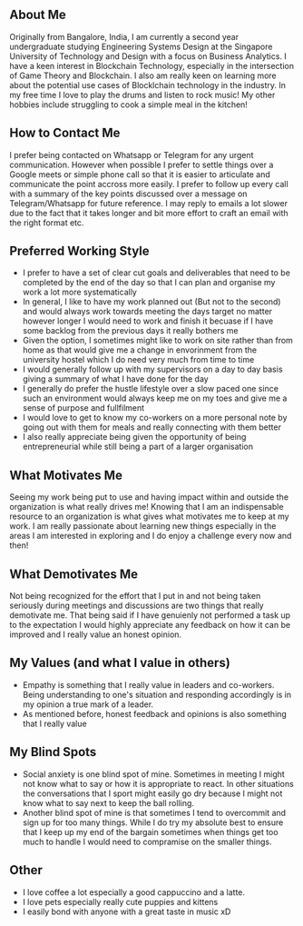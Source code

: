## About Me

Originally from Bangalore, India, I am currently a second year undergraduate studying Engineering Systems Design at the Singapore University of Technology and Design with a focus on Business Analytics. I have a keen interest in Blockchain Technology, especially in the intersection of Game Theory and Blockchain. I also am really keen on learning more about the potential use cases of Blocklchain technology in the industry. In my free time I love to play the drums and listen to rock music! My other hobbies include struggling to cook a simple meal in the kitchen!

## How to Contact Me

I prefer being contacted on Whatsapp or Telegram for any urgent communication. However when possible I prefer to settle things over a Google meets or simple phone call so that it is easier to articulate and communicate the point accross more easily. I prefer to follow up every call with a summary of the key points discussed over a message on Telegram/Whatsapp for future reference. I may reply to emails a lot slower due to the fact that it takes longer and bit more effort to craft an email with the right format etc. 

## Preferred Working Style

* I prefer to have a set of clear cut goals and deliverables that need to be completed by the end of the day so that I can plan and organise my work a lot more systematically 
* In general, I like to have my work planned out (But not to the second) and would always work towards meeting the days target no matter however longer I would need to work and finish it becuase if I have some backlog from the previous days it really bothers me 
* Given the option, I sometimes might like to work on site rather than from home as that would give me a change in envorinment from the university hostel which I do need very much from time to time 
* I would generally follow up with my supervisors on a day to day basis giving a summary of what I have done for the day
* I generally do prefer the hustle lifestyle over a slow paced one since such an environment would always keep me on my toes and give me a sense of purpose and fullfilment 
* I would love to get to know my co-workers on a more personal note by going out with them for meals and really connecting with them better
* I also really appreciate being given the opportunity of being entrepreneurial while still being a part of a larger organisation

## What Motivates Me

Seeing my work being put to use and having impact within and outside the organization is what really drives me! Knowing that I am an indispensable resource to an organization is what gives what motivates me to keep at my work. I am really passionate about learning new things especially in the areas I am interested in exploring and I do enjoy a challenge every now and then!

## What Demotivates Me

Not being recognized for the effort that I put in and not being taken seriously during meetings and discussions are two things that really demotivate me. That being said if I have genuienly not performed a task up to the expectation I would highly appreciate any feedback on how it can be improved and I really value an honest opinion. 

## My Values (and what I value in others)

* Empathy is something that I really value in leaders and co-workers. Being understanding to one's situation and responding accordingly is in my opinion a true mark of a leader.
* As mentioned before, honest feedback and opinions is also something that I really value 

## My Blind Spots

* Social anxiety is one blind spot of mine. Sometimes in meeting I might not know what to say or how it is appropriate to react. In other situations the conversations that I sport might easily go dry because I might not know what to say next to keep the ball rolling.
* Another blind spot of mine is that sometimes I tend to overcommit and sign up for too many things. While I do try my absolute best to ensure that I keep up my end of the bargain sometimes when things get too much to handle I would need to compramise on the smaller things.


## Other

* I love coffee a lot especially a good cappuccino and a latte. 
* I love pets especially really cute puppies and kittens 
* I easily bond with anyone with a great taste in music xD
